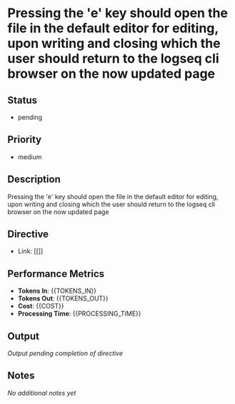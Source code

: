 # Pressing the &#x27;e&#x27; key should open the file in the default editor for editing, upon writing and closing which the user should return to the logseq cli browser on the now updated page

## Status
- pending

## Priority  
- medium

## Description
Pressing the &#x27;e&#x27; key should open the file in the default editor for editing, upon writing and closing which the user should return to the logseq cli browser on the now updated page

## Directive
- Link: [[]]

## Performance Metrics
- **Tokens In**: {{TOKENS_IN}}
- **Tokens Out**: {{TOKENS_OUT}}  
- **Cost**: {{COST}}
- **Processing Time**: {{PROCESSING_TIME}}

## Output
_Output pending completion of directive_

## Notes
_No additional notes yet_